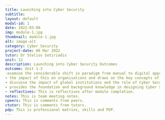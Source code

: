 ```yaml
---
title: Launching into Cyber Security
subtitle: 
layout: default
modal-id: 1
date: 2022-03-08
img: module-1.jpg
thumbnail: module-1.jpg
alt: image-alt
category: Cyber Security
project-date: 08 Mar 2022
tutor: Dr Stelios Sotiriadis
unit: 12
description: Launching into Cyber Security Outcomes
outcome: Unit 1-3
-examine the considerable shift in paradigm from manual to digital approaches to processing and storing of data, and how this has consequently given rise to cybercrime.
- the impact of this on organisations and draws on the key concepts of CIA in Cyber Security, which serves as a background to the module.
- discusse the impact of global institutions and the role of Cyber Security professionals in institutions.
- provides the foundation and background knowledge in designing Cyber Security.
- reflectives: This is reflectives after module completion.
notes: This is team meeting notes.
cpeers: This is comments from peers. 
ctutor: This is comments from tutors.
pdp: This is professional matrixs, skills and PDP.
---
```

